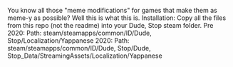 
You know all those "meme modifications" for games that make them as meme-y as possible?
Well this is what this is.
Installation:
Copy all the files from this repo (not the readme) into your Dude, Stop steam folder.
Pre 2020: Path: steam/steamapps/common/ID/Dude, Stop/Localization/Yappanese
2020: Path: steam/steamapps/common/ID/Dude, Stop/Dude, Stop_Data/StreamingAssets/Localization/Yappanese
